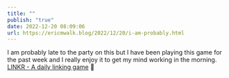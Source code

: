 ```yaml
---
title: ""
publish: "true"
date: 2022-12-20 08:09:06
url: https://ericmwalk.blog/2022/12/20/i-am-probably.html
---
```


I am probably late to the party on this but I have been playing this game for the past week and I really enjoy it to get my mind working in the morning. [LINKR - A daily linking game](https://playlinkr.net) 🧩